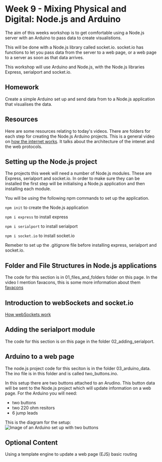 # Week 9 - Mixing Physical and Digital: Node.js and Arduino
The aim of this weeks workshop is to get comfortable using a Node.js server with an Arduino to pass data to create visualistions.

This will be done with a Node.js library called socket.io. socket.io has functions to let you pass data from the server to a web page, or a web page to a server as soon as that data arrives. 

This workshop will use Arduino and Node.js, with the Node.js libraries Express, serialport and socket.io.

## Homework
Create a simple Arduino set up and send data from to a Node.js application that visualises the data.

## Resources
Here are some resources relating to today's videos. There are folders for each step for creating the Node.js Arduino projects.
This is a general video on [how the internet works](http://www.youtube.com/watch?v=eiDcMY6YfEc). It talks about the architecture of the intenet and the web protocols.

## Setting up the Node.js project 
The projects this week will need a number of Node.js modules. These are Express, serialport and socket.io. In order to make sure they can be installed the first step will be initialising a Node.js application and then installing each module.

You will be using the following npm commands to set up the application.

```npm init``` to create the Node.js application

```npm i express``` to install express

```npm i serialport``` to install serialport

```npm i socket.io``` to install socket.io

Remeber to set up the .gitignore file before installing express, serialport and socket.io.

## Folder and File Structures in Node.js applications
The code for this section is in 01_files_and_folders folder on this page.
In the video I mention favacons, this is some more information about them [favacons](https://www.seoptimer.com/blog/what-is-a-favicon/)

## Introduction to webSockets and socket.io
[How webSockets work](https://sookocheff.com/post/networking/how-do-websockets-work/)

## Adding the serialport module
The code for this section is on this page in the folder 02_adding_serialport.

## Arduino to a web page
The node.js project code for this seciton is in the folder 03_arduino_data. The ino file is in this folder and is called two_buttons.ino.

In this setup there are two buttons attached to an Arudino. This button data will be sent to the Node.js project which will update information on a web page. For the Arduino you will need:

- two buttons
- two 220 ohm resitors
- 6 jump leads

This is the diagram for the setup:
![Image of an Arduino set up with two buttons](arduino_setup.jpg)

## Optional Content
Using a template engine to update a web page (EJS)
basic routing
